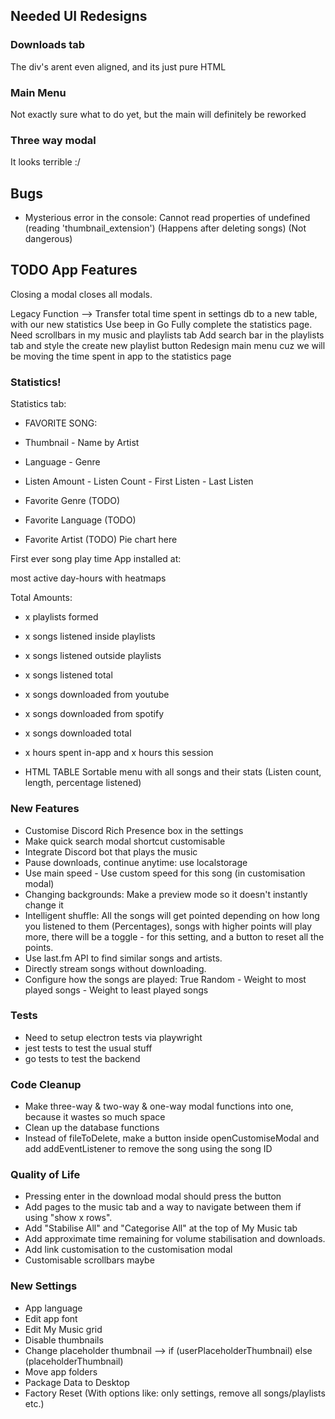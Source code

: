 ## Needed UI Redesigns

### Downloads tab
The div's arent even aligned, and its just pure HTML

### Main Menu
Not exactly sure what to do yet, but the main will definitely be reworked

### Three way modal
It looks terrible :/

## Bugs
- Mysterious error in the console: Cannot read properties of undefined (reading 'thumbnail_extension') (Happens after deleting songs) (Not dangerous)

## TODO App Features

Closing a modal closes all modals.

Legacy Function --> Transfer total time spent in settings db to a new table, with our new statistics
Use beep in Go
Fully complete the statistics page.
Need scrollbars in my music and playlists tab
Add search bar in the playlists tab and style the create new playlist button
Redesign main menu cuz we will be moving the time spent in app to the statistics page

### Statistics!
Statistics tab:
- FAVORITE SONG:
- Thumbnail - Name by Artist
- Language - Genre
- Listen Amount - Listen Count - First Listen - Last Listen

- Favorite Genre (TODO)
- Favorite Language (TODO)
- Favorite Artist (TODO)
Pie chart here

First ever song play time
App installed at:

most active day-hours with heatmaps

Total Amounts:
- x playlists formed
- x songs listened inside playlists
- x songs listened outside playlists
- x songs listened total
- x songs downloaded from youtube
- x songs downloaded from spotify
- x songs downloaded total
- x hours spent in-app and x hours this session

- HTML TABLE Sortable menu with all songs and their stats (Listen count, length, percentage listened)

### New Features
- Customise Discord Rich Presence box in the settings
- Make quick search modal shortcut customisable
- Integrate Discord bot that plays the music
- Pause downloads, continue anytime: use localstorage
- Use main speed - Use custom speed for this song (in customisation modal)
- Changing backgrounds: Make a preview mode so it doesn't instantly change it
- Intelligent shuffle: All the songs will get pointed depending on how long you listened to them (Percentages), songs with higher points will play more, there will be a toggle - for this setting, and a button to reset all the points.
- Use last.fm API to find similar songs and artists. 
- Directly stream songs without downloading.
- Configure how the songs are played: True Random - Weight to most played songs - Weight to least played songs

### Tests
- Need to setup electron tests via playwright
- jest tests to test the usual stuff
- go tests to test the backend

### Code Cleanup
- Make three-way & two-way & one-way modal functions into one, because it wastes so much space
- Clean up the database functions
- Instead of fileToDelete, make a button inside openCustomiseModal and add addEventListener to remove the song using the song ID

### Quality of Life
- Pressing enter in the download modal should press the button
- Add pages to the music tab and a way to navigate between them if using "show x rows".
- Add "Stabilise All" and "Categorise All" at the top of My Music tab
- Add approximate time remaining for volume stabilisation and downloads.
- Add link customisation to the customisation modal
- Customisable scrollbars maybe

### New Settings

- App language
- Edit app font
- Edit My Music grid
- Disable thumbnails
- Change placeholder thumbnail --> if (userPlaceholderThumbnail) else (placeholderThumbnail)
- Move app folders
- Package Data to Desktop
- Factory Reset (With options like: only settings, remove all songs/playlists etc.)